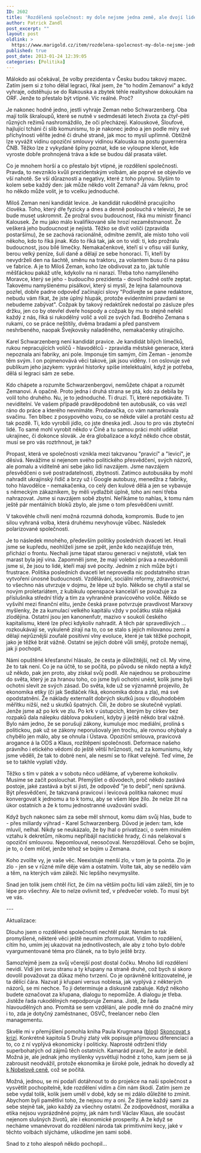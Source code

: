 ```yaml
---
ID: 2602
title: 'Rozdělená společnost: my dole nejsme jedna země, ale dvojí lidé&#8230;'
author: Patrick Zandl
post_excerpt: ""
layout: post
oldlink: >
  https://www.marigold.cz/item/rozdelena-spolecnost-my-dole-nejsme-jedna-zeme-ale-dvoji-lide
published: true
post_date: 2013-01-24 12:39:05
categories: [Politika]
---
```

<p>Málokdo asi očekával, že volby prezidenta v Česku budou takový mazec. Zatím jsem si z toho dělal legraci, říkal jsem, že "to hodím Zemanovi" a když vyhraje, odstěhuju se do Rakouska a zbytek téhle realityshow dokoukám na ORF. Jenže to přestalo být vtipné. Víc reálné. Proč?</p>


<p>Je nakonec hodně jedno, jestli vyhraje Zeman nebo Schwarzenberg. Oba mají tolik škraloupů, které se nutně v sedmdesáti letech života za čtyř-pěti různých režimů nashromáždilo, že oči přecházejí. Kalouskové, Šloufové, hajlující tcháni či slib komunismu, to je nakonec jedno a jen podle míry své příchylnosti věříte jedné či druhé straně, jak moc to myslí upřímně. Obtížně lze vyvážit vidinu opoziční smlouvy vidinou Kalouska na postu guvernéra ČNB. Těžko lze z vykydané špíny poznat, kde se vyloupne klenot, kde vyroste dobře prohnojená tráva a kde se budou dál prasata válet.</p>

<p>Co je mnohem horší a co přestalo být vtipné, je rozdělení společnosti. Pravda, to nevzniklo kvůli prezidentským volbám, ale poprvé se objevilo ve vší nahotě. Se vší důrazností a negativy, které z toho plynou. Slyším to kolem sebe každý den: jak může někdo volit Zemana? Já vám řeknu, proč ho někdo může volit, je to vcelku jednoduché.</p>

<p>Miloš Zeman není kandidát levice. Je kandidát rukodělně pracujícího člověka. Toho, který dře fyzicky a dnes a denně poslouchá v televizi, že se bude muset uskromnit. Že prožral svou budoucnost, říká mu ministr financí Kalousek. Že mu jako málo kvalifikované síle hrozí nezaměstnanost. Že veškerá jeho budoucnost je nejistá. Těžko se divit voliči (zpravidla postaršímu), že se zachová racionálně, odmítne zemřít, ale místo toho volí někoho, kdo to říká jinak. Kdo to říká tak, jak on to vidí: ti, kdo prožralu budoucnost, jsou bílé límečky. Nemakačenkové, kteří si v ofisu válí šunky, berou velký peníze, šulí daně a dělají ze sebe honoraci. Ti, kteří by nevydrželi den na šachtě, směnu na traktoru, za volantem busu či na pásu ve fabrice. A je to Miloš Zeman, koho lze obdivovat za to, jak tuhle měšťáckou pakáž utře, kdykoliv na ni narazí. Třeba toho namyšleného Moravce, který se jeho - budoucího prezidenta - dovolí hodně ostře zeptat. Takovému namyšlenému pisálkovi, který si myslí, že lejna šalamounova pozřel, dobře padne odpověď začínající slovy "Podívejte se pane redaktore, nebudu vám říkat, že jste úplný hlupák, protože evidentními pravdami se nebudeme zabývat". Cožpak by takový redaktůrek nedostal po zásluze přes držku, jen co by otevřel dveře hospody a cožpak by mu to stejně neřekl každý z nás, říká si rukodělný volič a volí ze svých řad. Bodrého Zemana s rukami, co se práce neštítily, dvěma bradami a před panstvem neshrbeného, naopak Švejkovsky naladěného, nemakačenky utírajícího.</p>

<p>Karel Schwarzenberg není kandidát pravice. Je kandidát bílých límečků, rukou nepracujících voličů - hlavodělců - zpravidla městské generace, která nepoznala ani fabriky, ani pole. Imponuje tím samým, čím Zeman - jenomže těm svým. I on pojmenovává věci takové, jak jsou viděny. I on oslovuje své publikum jeho jazykem: vypráví historky spíše intelektuální, když je potřeba, dělá si legraci sám ze sebe.</p>

<p>Kdo chápete a rozumíte Schwarzenbergovi, nemůžete chápat a rozumět Zemanovi. A opačně. Proto jedna i druhá strana se ptá, kdo za debila by volil toho druhého. Nu, je to jednoduché. Ti druzí. Ti, které nepotkáváte. Ti neviditelní. Ve vašem případě pravděpodobně ten autobusák, co vás vezl ráno do práce a kterého nevnímáte. Prodavačka, co vám namarkovala svačinu. Ten blbec z posypového vozu, co se někde válel a protáhl cestu až tak pozdě. Ti, kdo vyrobili jídlo, co jste dneska jedl. Jsou to pro vás zbyteční lidé. To samé mohl vyrobit někdo v Číně a tu samou práci mohl udělat ukrajinec, či dokonce slovák. Je éra globalizace a když někdo chce obstát, musí se pro vás roztrhnout, je tak?</p>

<p>Propast, která ve společnosti vznikla mezi takzvanou "pravicí" a "levicí", je děsivá. Nevážíme si nejenom svého politického přesvědčení, svých názorů, ale pomalu a viditelně ani sebe jako lidí navzájem. Jsme navzájem přesvědčeni o své postradatelnosti, zbytnosti. Zatímco autobusáka by mohl nahradit ukrajinský řidič a brzy už i Google autobusy, menedžra z fabriky, toho hlavodělce - nemakačenka, co celý den kulové dělá a jen se vybavuje s německým zákazníkem, by měli vydlažbit úplně, toho ani není třeba nahrazovat. Jsme si navzájem sobě zbytní. Neříkáme to nahlas, k tomu nám ještě pár mentálních bloků zbylo, ale jsme o tom přesvědčeni uvnitř.</p>

<p>V takovéhle chvíli není možná rozumná dohoda, kompromis. Bude to jen silou vyhraná volba, která druhému nevyhovuje vůbec. Následek polarizované společnosti.</p>

<p>Je to následek mnohého, především politiky posledních dvaceti let. Hnali jsme se kupředu, neohlíželi jsme se zpět, jenže kdo nezajišťuje trén, přichází o frontu. Nechali jsme tápat starou generaci v nejistotě, však ten marast byla její vina. Zapomněli jsme, že mají volební práva a neuvědomili jsme si, že jsou to lidé, kteří mají své pocity. Jedním z nich může být i frustrace. Politika posledních dvaceti let neprovedla nic podstatného stran vytvoření únosné budoucnosti. Vzdělávání, sociální reformy, zdravotnictví, to všechno nás utvrzuje v dojmu, že lépe už bylo. Někdo se chytil a stal se novým proletariátem, z kubikulu openspace kanceláří se považuje za příslušníka střední třídy a tím za vyhraněně pravicového voliče. Někdo se vyšvihl mezi finanční elitu, jenže česká praxe potvrzuje pravdivost Marxovy myšlenky, že za kumulací velkého kapitálu vždy v počátku stála nějaká zlodějina. Ostatní jsou jen kanonenfutr, mazivo v soukolí českého kapitalismu, které lze přeci kdykoliv nahradit. A těch pár spravedlivých … rozkoukávají se, vykuleně zírají na to, co se stalo s jejich milovanou zemí a dělají nejrůznější zoufalé positivní vlny evoluce, které je tak těžké pochopit, jako je těžké brát vážně. Ostatní se jejich dobré vůli smějí, protože nemají, jak ji pochopit.</p>

<p>Námi opuštěné křesťanství hlásalo, že cesta je důležitější, než cíl. My víme, že to tak není. Co je na účtě, to se počítá, po původu se nikdo neptá a když už někdo, pak jen proto, aby získal svůj podíl. Ale najednou se probouzíme do světa, který je za hranou toho, co jsme byli ochotni unést, kolik jsme byli ochotni slevit ze svých zásad. Do světa, kde už se významně projevilo, že ekonomika etiky (či jak Sedláček říká, ekonomika dobra a zla), má své opodstatnění. Že náklady externalit dobrých skutků jsou v dlouhodobém měřítku nižší, než u skutků špatných. Čili, že dobro se skutečně vyplatí. Jenže jsme až po krk ve zlu. Po krk v ústupcích, kterým by církev bez rozpaků dala nálepku dáblova pokušení, kdyby ji ještě někdo bral vážně. Bylo nám jedno, že se porušují zákony, kumuluje moc mediální, prolíná s politickou, pak už se zákony neporušovaly jen trochu, ale rovnou ohýbaly a chybělo jen málo, aby se ohnula i Ústava. Opoziční smlouva, pravicová arogance á la ODS a Klaus, rozštěpení společnosti. Deformace našeho právního i etického vědomí do ještě větší hrůznosti, než za komunismu, kdy jsme věděli, že tak to dobré není, ale nesmí se to říkat veřejně. Teď víme, že se to takhle vyplatí vždy.</p>

<p>Těžko s tím v pátek a v sobotu něco uděláme, ať vybereme kohokoliv. Musíme se začít poslouchat. Přemýšlet o důvodech, proč někdo zastává postoje, jaké zastává a být si jisti, že odpověď "je to debil", není správná. Být přesvědčení, že takzvaná pravicoví i levicová politika nakonec musí konvergovat k jednomu a to k tomu, aby se všem lépe žilo. že nelze žít na úkor ostatních a že k tomu jednostranné uvažování svádí.</p>

<p>Když bych nakonec sám za sebe měl shrnout, komu dám svůj hlas, bude to - přes miliardy výhrad - Karel Schwarzenberg. Důvod je jeden: tam, kde mluvil, nelhal. Nikdy se neukázalo, že by lhal o privatizaci, o svém minulém vztahu k dekretům, nikomu nepřibájil nacistické hrady, či nás nelakoval s opoziční smlouvou. Nepomlouval, neosočoval. Nerozděloval. Čeho se bojím, je to, o čem mlčel, jenže téhož se bojím u Zemana.</p>

<p>Koho zvolíte vy, je vaše věc. Neexistuje menší zlo, v tom je ta pointa. Zlo je zlo - jen se v různé míře děje vám a ostatním. Volte tak, aby se nedělo vám a těm, na kterých vám záleží. Nic lepšího nevymyslíte.</p>

<p>Snad jen tolik jsem chtěl říct, že čím na větším počtu lidí vám záleží, tím je to lépe pro všechny. Ale to nelze ovlivnit teď, v předvečer voleb. To musí být ve vás.</p>

<p>---</p>

<p>Aktualizace: </p>

<p>Dlouho jsem o rozdělené společnosti nechtěl psát. Nemám to tak promyšlené, některé věci ještě neumím zformulovat. Vidím to rozdělení, cítím ho, umím jej ukazovat na jednotlivostech, ale aby z toho bylo dobře vyargumentované téma pro článek, na to bylo ještě brzy.</p>

<p>Samozřejmě jsem za svůj včerejší post dostal čočku. Mnoho lidí rozdělení nevidí. Vidí jen svou stranu a ty křupany na straně druhé, což bych si skoro dovolil považovat za důkaz mého tvrzení. Co je oprávněně kritizovatelné, je ta dělící čára. Nazvat ji křupani versus noblesa, jak vyplývá z některých názorů, se mi nechce. To ji determinuje a diskusně zabaluje. Když někoho budete označovat za křupana, dialogu to nepomůže. A dialogu je třeba. Jistěže řada rukodělných nepodporuje Zemana. Jistě, že řada hlavoudělných ano. Promítá se sem vzdělání, ale podle mně do značné míry i to, zda je dotyčný zaměstnanec, OSVČ, freelancer nebo člen managementu.</p>

<p>Skvěle mi v přemýšlení pomohla kniha Paula Krugmana (<a href="http://krugman.blogs.nytimes.com">blog</a>) <a href="http://neoluxor.cz/odborne-knihy/skoncovat-s-krizi--181910/">Skoncovat s krizí</a>. Konkrétně kapitola 5 Druhý zlatý věk popisuje příjmovou diferenciaci a to, co z ní vyplývá ekonomicky i politicky. Naprosté odtržení třídy superbohatých od zájmů těch ostatních. Kamarád pravil, že autor je debil. Možná je, ale jednak jeho myšlenky vysvětlují hodně z toho, kam jsem se já zabrousit neodvážil, protože ekonomika je široké pole, jednak ho dovedly až <a href="http://cs.wikipedia.org/wiki/Paul_Krugman">k Nobelově ceně</a>, což se počítá.</p>

<p>Možná, jednou, se mi podaří dotáhnout to do projekce na naši společnost a vysvětlit pochopitelně, kde rozdělení vidím a čím nám škodí. Zatím jsem ze sebe vydal tolik, kolik jsem uměl v době, kdy se mi zdálo důležité to zmínit. Abychom byli pamětlivi toho, že nejsou my a oni. Že žijeme každý sami za sebe stejně tak, jako každý za všechny ostatní. Že zodpovědnost, morálka a etika nejsou vyprázdněné pojmy, jak nám tvrdí Václav Klaus, ale součást nejenom slušných životů, ale i ekonomické prosperity. A že když se necháme vmanévrovat do rozdělení národa tak primitivními kecy, jaké v těchto volbách slýcháme, uškodíme jen sami sobě.</p>

<p>Snad to z toho alespoň někdo pochopil…</p>
